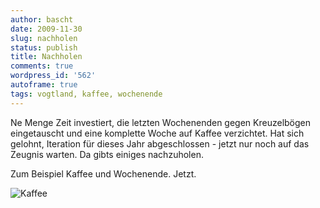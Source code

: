 ```yaml
---
author: bascht
date: 2009-11-30
slug: nachholen
status: publish
title: Nachholen
comments: true
wordpress_id: '562'
autoframe: true
tags: vogtland, kaffee, wochenende
---
```



Ne Menge Zeit investiert, die letzten Wochenenden gegen
Kreuzelbögen eingetauscht und eine komplette Woche auf Kaffee verzichtet.
Hat sich gelohnt, Iteration für dieses Jahr abgeschlossen - jetzt nur noch auf das Zeugnis warten.
Da gibts einiges nachzuholen.

Zum Beispiel Kaffee und Wochenende. Jetzt.

![Kaffee](https://img.bascht.com/uploads/big/63a60bd37134f221293a8264b459be7a.jpg)
